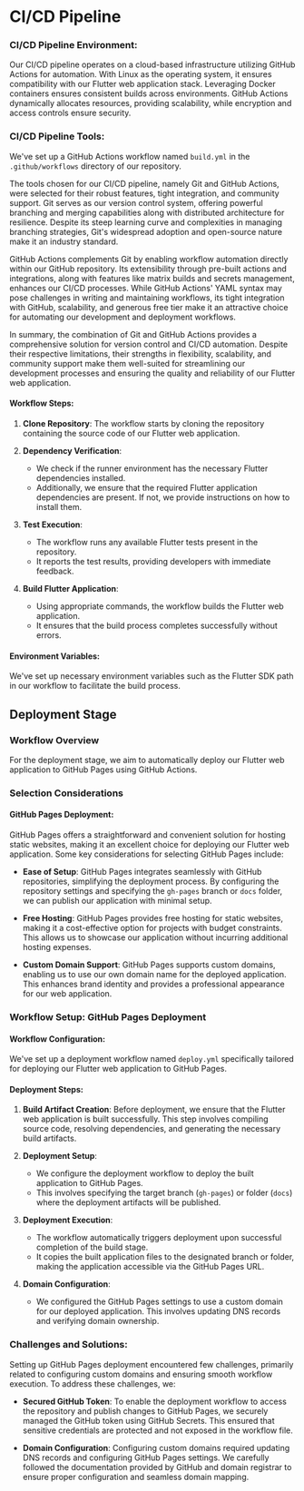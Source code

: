 # CI/CD Pipeline

### CI/CD Pipeline Environment:

Our CI/CD pipeline operates on a cloud-based infrastructure utilizing GitHub Actions for automation. With Linux as the operating system, it ensures compatibility with our Flutter web application stack. Leveraging Docker containers ensures consistent builds across environments. GitHub Actions dynamically allocates resources, providing scalability, while encryption and access controls ensure security. 

### CI/CD Pipeline Tools:

We've set up a GitHub Actions workflow named `build.yml` in the `.github/workflows` directory of our repository.

The tools chosen for our CI/CD pipeline, namely Git and GitHub Actions, were selected for their robust features, tight integration, and community support. Git serves as our version control system, offering powerful branching and merging capabilities along with distributed architecture for resilience. Despite its steep learning curve and complexities in managing branching strategies, Git's widespread adoption and open-source nature make it an industry standard.

GitHub Actions complements Git by enabling workflow automation directly within our GitHub repository. Its extensibility through pre-built actions and integrations, along with features like matrix builds and secrets management, enhances our CI/CD processes. While GitHub Actions' YAML syntax may pose challenges in writing and maintaining workflows, its tight integration with GitHub, scalability, and generous free tier make it an attractive choice for automating our development and deployment workflows.

In summary, the combination of Git and GitHub Actions provides a comprehensive solution for version control and CI/CD automation. Despite their respective limitations, their strengths in flexibility, scalability, and community support make them well-suited for streamlining our development processes and ensuring the quality and reliability of our Flutter web application.

#### Workflow Steps:

1. **Clone Repository**: The workflow starts by cloning the repository containing the source code of our Flutter web application.

2. **Dependency Verification**:
   - We check if the runner environment has the necessary Flutter dependencies installed.
   - Additionally, we ensure that the required Flutter application dependencies are present. If not, we provide instructions on how to install them.

3. **Test Execution**:
   - The workflow runs any available Flutter tests present in the repository.
   - It reports the test results, providing developers with immediate feedback.

4. **Build Flutter Application**:
   - Using appropriate commands, the workflow builds the Flutter web application.
   - It ensures that the build process completes successfully without errors.

#### Environment Variables:

We've set up necessary environment variables such as the Flutter SDK path in our workflow to facilitate the build process.

## Deployment Stage

### Workflow Overview

For the deployment stage, we aim to automatically deploy our Flutter web application to GitHub Pages using GitHub Actions.

### Selection Considerations

#### GitHub Pages Deployment:

GitHub Pages offers a straightforward and convenient solution for hosting static websites, making it an excellent choice for deploying our Flutter web application. Some key considerations for selecting GitHub Pages include:

- **Ease of Setup**: GitHub Pages integrates seamlessly with GitHub repositories, simplifying the deployment process. By configuring the repository settings and specifying the `gh-pages` branch or `docs` folder, we can publish our application with minimal setup.

- **Free Hosting**: GitHub Pages provides free hosting for static websites, making it a cost-effective option for projects with budget constraints. This allows us to showcase our application without incurring additional hosting expenses.

- **Custom Domain Support**: GitHub Pages supports custom domains, enabling us to use our own domain name for the deployed application. This enhances brand identity and provides a professional appearance for our web application.

### Workflow Setup: GitHub Pages Deployment

#### Workflow Configuration:

We've set up a deployment workflow named `deploy.yml` specifically tailored for deploying our Flutter web application to GitHub Pages.

#### Deployment Steps:

1. **Build Artifact Creation**: Before deployment, we ensure that the Flutter web application is built successfully. This step involves compiling source code, resolving dependencies, and generating the necessary build artifacts.

2. **Deployment Setup**:
   - We configure the deployment workflow to deploy the built application to GitHub Pages.
   - This involves specifying the target branch (`gh-pages`) or folder (`docs`) where the deployment artifacts will be published.

3. **Deployment Execution**:
   - The workflow automatically triggers deployment upon successful completion of the build stage.
   - It copies the built application files to the designated branch or folder, making the application accessible via the GitHub Pages URL.

4. **Domain Configuration**:
   - We configured the GitHub Pages settings to use a custom domain for our deployed application. This involves updating DNS records and verifying domain ownership.

### Challenges and Solutions:

Setting up GitHub Pages deployment encountered few challenges, primarily related to configuring custom domains and ensuring smooth workflow execution. To address these challenges, we:

- **Secured GitHub Token**: To enable the deployment workflow to access the repository and publish changes to GitHub Pages, we securely managed the GitHub token using GitHub Secrets. This ensured that sensitive credentials are protected and not exposed in the workflow file.

- **Domain Configuration**: Configuring custom domains required updating DNS records and configuring GitHub Pages settings. We carefully followed the documentation provided by GitHub and domain registrar to ensure proper configuration and seamless domain mapping.
